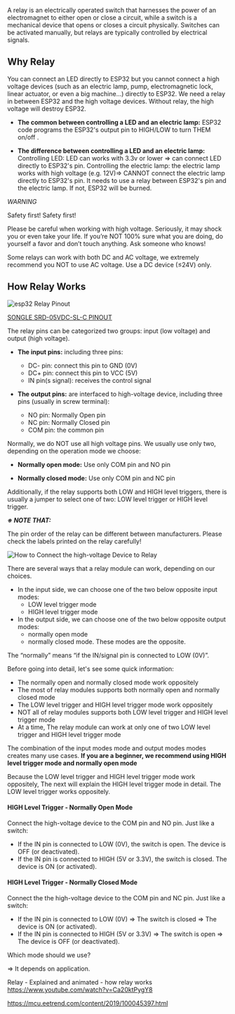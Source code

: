 A relay is an electrically operated switch that harnesses the power of an electromagnet to either open or close a circuit, while a switch is a mechanical device that opens or closes a circuit physically. Switches can be activated manually, but relays are typically controlled by electrical signals.

## Why Relay

You can connect an LED directly to ESP32 but you cannot connect a high voltage devices (such as an electric lamp, pump, electromagnetic lock, linear actuator, or even a big machine...) directly to ESP32. We need a relay in between ESP32 and the high voltage devices. Without relay, the high voltage will destroy ESP32.

+ **The common between controlling a LED and an electric lamp:** 
  ESP32 code programs the ESP32's output pin to HIGH/LOW to turn THEM on/off .
    
+ **The difference between controlling a LED and an electric lamp:**
    Controlling LED: LED can works with 3.3v or lower ⇒ can connect LED directly to ESP32's pin.
    Controlling the electric lamp: the electric lamp works with high voltage (e.g. 12V)⇒ CANNOT connect the electric lamp directly to ESP32's pin. It needs to use a relay between ESP32's pin and the electric lamp. If not, ESP32 will be burned.
    
_WARNING_

Safety first! Safety first!

Please be careful when working with high voltage. Seriously, it may shock you or even take your life. If you’re NOT 100% sure what you are doing, do yourself a favor and don’t touch anything. Ask someone who knows!
    
Some relays can work with both DC and AC voltage, we extremely recommend you NOT to use AC voltage. Use a DC device (≤24V) only.

## How Relay Works

![esp32 Relay Pinout](https://esp32io.com/images/tutorial/esp32-relay-pinout.jpg)

[SONGLE SRD-05VDC-SL-C PINOUT](https://www.circuitbasics.com/wp-content/uploads/2015/11/5V-Relay-Pinout1.png)

The relay pins can be categorized two groups: input (low voltage) and output (high voltage).

+ **The input pins:** including three pins:
  - DC- pin: connect this pin to GND (0V)
  - DC+ pin: connect this pin to VCC (5V)
  - IN pin(s signal): receives the control signal
    

+ **The output pins:** are interfaced to high-voltage device, including three pins (usually in screw terminal):
  - NO pin: Normally Open pin
  - NC pin: Normally Closed pin
  - COM pin: the common pin
    

Normally, we do NOT use all high voltage pins. We usually use only two, depending on the operation mode we choose:

+ **Normally open mode:** Use only COM pin and NO pin
    
+ **Normally closed mode:** Use only COM pin and NC pin
    
Additionally, if the relay supports both LOW and HIGH level triggers, there is usually a jumper to select one of two: LOW level trigger or HIGH level trigger.

_**※ NOTE THAT:**_

The pin order of the relay can be different between manufacturers. Please check the labels printed on the relay carefully!

![How to Connect the high-voltage Device to Relay](https://esp32io.com/images/tutorial/esp32-how-to-connect-device-to-relay.jpg)


There are several ways that a relay module can work, depending on our choices.

+ In the input side, we can choose one of the two below opposite input modes:
  - LOW level trigger mode
  - HIGH level trigger mode  
+ In the output side, we can choose one of the two below opposite output modes:
  - normally open mode
  - normally closed mode. These modes are the opposite.
    
The “normally” means “if the IN/signal pin is connected to LOW (0V)”.

Before going into detail, let's see some quick information:

+ The normally open and normally closed mode work oppositely
+ The most of relay modules supports both normally open and normally closed mode
+ The LOW level trigger and HIGH level trigger mode work oppositely
+ NOT all of relay modules supports both LOW level trigger and HIGH level trigger mode
+ At a time, The relay module can work at only one of two LOW level trigger and HIGH level trigger mode
    
The combination of the input modes mode and output modes modes creates many use cases. **If you are a beginner, we recommend using HIGH level trigger mode and normally open mode**

Because the LOW level trigger and HIGH level trigger mode work oppositely, The next will explain the HIGH level trigger mode in detail. The LOW level trigger works oppositely.

#### HIGH Level Trigger - Normally Open Mode

Connect the high-voltage device to the COM pin and NO pin. Just like a switch:

+ If the IN pin is connected to LOW (0V), the switch is open. The device is OFF (or deactivated).
+ If the IN pin is connected to HIGH (5V or 3.3V), the switch is closed. The device is ON (or activated).
    
#### HIGH Level Trigger - Normally Closed Mode

Connect the the high-voltage device to the COM pin and NC pin. Just like a switch:

+ If the IN pin is connected to LOW (0V) ⇒ The switch is closed ⇒ The device is ON (or activated).
+ If the IN pin is connected to HIGH (5V or 3.3V) ⇒ The switch is open ⇒ The device is OFF (or deactivated).
    
Which mode should we use?

⇒ It depends on application.



Relay - Explained and animated - how relay works https://www.youtube.com/watch?v=Ca20ktPygY8

https://mcu.eetrend.com/content/2019/100045397.html